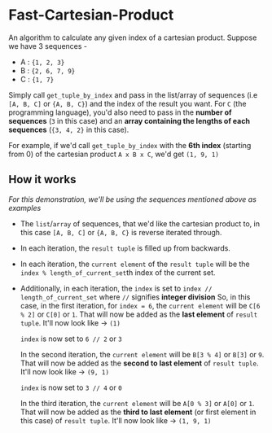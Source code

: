 # Fast-Cartesian-Product
An algorithm to calculate any given index of a cartesian product.
Suppose we have 3 sequences - 
* A : `{1, 2, 3}`
* B : `{2, 6, 7, 9}`
* C : `{1, 7}`

Simply call `get_tuple_by_index` and pass in the list/array of sequences (i.e `[A, B, C]` or `{A, B, C}`) and the index of the result you want.
For `C` (the programming language), you'd also need to pass in the **number of sequences** (`3` in this case) and an **array containing the lengths of each sequences** (`{3, 4, 2}` in this case).

For example, if we'd call `get_tuple_by_index` with the **6th index** (starting from 0) of the cartesian product `A x B x C`, we'd get `(1, 9, 1)`
## How it works
*For this demonstration, we'll be using the sequences mentioned above as examples*
* The `list`/`array` of sequences, that we'd like the cartesian product to, in this case `[A, B, C]` or `{A, B, C}` is reverse iterated through.
* In each iteration, the `result tuple` is filled up from backwards.
* In each iteration, the `current element` of the `result tuple` will be the `index % length_of_current_set`th index of the current set.
* Additionally, in each iteration, the `index` is set to `index // length_of_current_set` where `//` signifies **integer division**
  So, in this case, in the first iteration, for `index = 6`, the `current element` will be `C[6 % 2]` or `C[0]` or `1`.
  That will now be added as the **last element** of `result tuple`. It'll now look like -> `(1)`
  
  `index` is now set to `6 // 2` or `3`
  
  
  In the second iteration, the `current element` will be `B[3 % 4]` or `B[3]` or `9`.
  That will now be added as the **second to last element** of `result tuple`. It'll now look like -> `(9, 1)`
  
  `index` is now set to `3 // 4` or `0`
  
  
  In the third iteration, the `current element` will be `A[0 % 3]` or `A[0]` or `1`.
  That will now be added as the **third to last element** (or first element in this case) of `result tuple`. It'll now look like -> `(1, 9, 1)`
